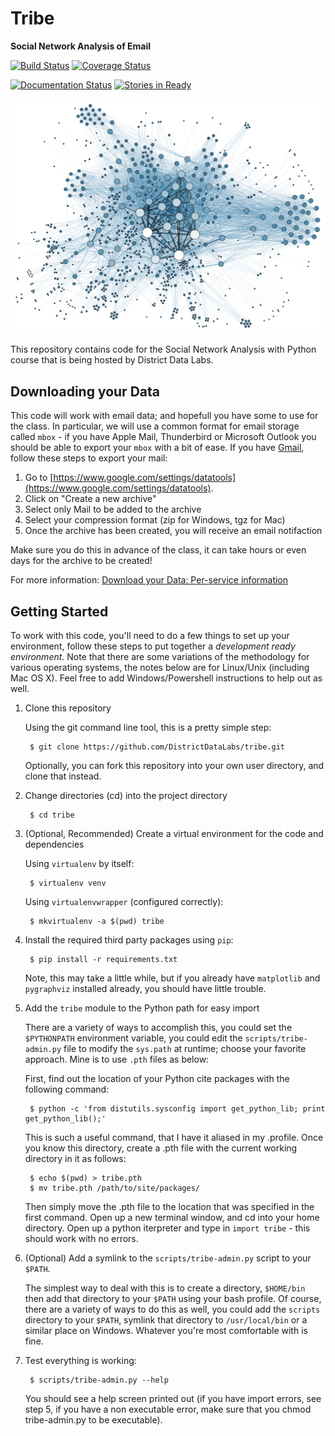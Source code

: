 # Tribe

**Social Network Analysis of Email**

<!-- [![PyPI version][pypi_img]][pypi_href] -->
[![Build Status][travis_img]][travis_href]
[![Coverage Status][coveralls_img]][coveralls_href]
<!-- [![Code Health][health_img]][health_href] -->
[![Documentation Status][rtfd_img]][rtfd_href]
[![Stories in Ready][waffle_img]][waffle_href]

[![SNA Visualization](docs/images/sna_viz.png)](docs/images/sna_viz.png)

This repository contains code for the Social Network Analysis with Python
course that is being hosted by District Data Labs.

## Downloading your Data

This code will work with email data; and hopefull you have some to use for
the class. In particular, we will use a common format for email storage
called `mbox` - if you have Apple Mail, Thunderbird or Microsoft Outlook
you should be able to export your `mbox` with a bit of ease. If you have
[Gmail](https://gmail.com), follow these steps to export your mail:

1. Go to [https://www.google.com/settings/datatools](https://www.google.com/settings/datatools).
2. Click on "Create a new archive"
3. Select only Mail to be added to the archive
4. Select your compression format (zip for Windows, tgz for Mac)
5. Once the archive has been created, you will receive an email notifaction

Make sure you do this in advance of the class, it can take hours or even
days for the archive to be created!

For more information: [Download your Data: Per-service information](https://support.google.com/accounts/answer/3024195?hl=en)

## Getting Started

To work with this code, you'll need to do a few things to set up your environment, follow these steps to put together a _development ready environment_. Note that there are some variations of the methodology for various operating systems, the notes below are for Linux/Unix (including Mac OS X). Feel free to add Windows/Powershell instructions to help out as well.

1. Clone this repository

    Using the git command line tool, this is a pretty simple step:

        $ git clone https://github.com/DistrictDataLabs/tribe.git

    Optionally, you can fork this repository into your own user directory, and clone that instead.

2. Change directories (cd) into the project directory

        $ cd tribe

3. (Optional, Recommended) Create a virtual environment for the code and dependencies

    Using `virtualenv` by itself:

        $ virtualenv venv

    Using `virtualenvwrapper` (configured correctly):

        $ mkvirtualenv -a $(pwd) tribe

4. Install the required third party packages using `pip`:

        $ pip install -r requirements.txt

    Note, this may take a little while, but if you already have `matplotlib` and `pygraphviz` installed already, you should have little trouble.

5. Add the `tribe` module to the Python path for easy import

    There are a variety of ways to accomplish this, you could set the `$PYTHONPATH` environment variable, you could edit the `scripts/tribe-admin.py` file to modify the `sys.path` at runtime; choose your favorite approach. Mine is to use `.pth` files as below:

    First, find out the location of your Python cite packages with the following command:

        $ python -c 'from distutils.sysconfig import get_python_lib; print get_python_lib();'

    This is such a useful command, that I have it aliased in my .profile. Once you know this directory, create a .pth file with the current working directory in it as follows:

        $ echo $(pwd) > tribe.pth
        $ mv tribe.pth /path/to/site/packages/

    Then simply move the .pth file to the location that was specified in the first command. Open up a new terminal window, and cd into your home directory. Open up a python iterpreter and type in `import tribe` - this should work with no errors.

5. (Optional) Add a symlink to the `scripts/tribe-admin.py` script to your `$PATH`.

    The simplest way to deal with this is to create a directory, `$HOME/bin` then add that directory to your `$PATH` using your bash profile. Of course, there are a variety of ways to do this as well, you could add the `scripts` directory to your `$PATH`, symlink that directory to `/usr/local/bin` or a similar place on Windows. Whatever you're most comfortable with is fine.

6. Test everything is working:

        $ scripts/tribe-admin.py --help

    You should see a help screen printed out (if you have import errors, see step 5, if you have a non executable error, make sure that you chmod tribe-admin.py to be executable).


<!-- References -->
[pypi_img]: https://badge.fury.io/py/ddl-tribe.svg
[pypi_href]: https://badge.fury.io/py/ddl-tribe
[travis_img]: https://travis-ci.org/DistrictDataLabs/tribe.svg?branch=master
[travis_href]: https://travis-ci.org/DistrictDataLabs/tribe/
[coveralls_img]: https://coveralls.io/repos/github/DistrictDataLabs/tribe/badge.svg?branch=master
[coveralls_href]: https://coveralls.io/github/DistrictDataLabs/tribe?branch=master
[health_img]: https://landscape.io/github/DistrictDataLabs/tribe/master/landscape.svg?style=flat
[health_href]: https://landscape.io/github/DistrictDataLabs/tribe/master
[waffle_img]: https://badge.waffle.io/DistrictDataLabs/tribe.png?label=ready&title=Ready
[waffle_href]: https://waffle.io/DistrictDataLabs/tribe
[rtfd_img]: https://readthedocs.org/projects/ddl-tribe/badge/?version=latest
[rtfd_href]: http://ddl-tribe.readthedocs.org/
